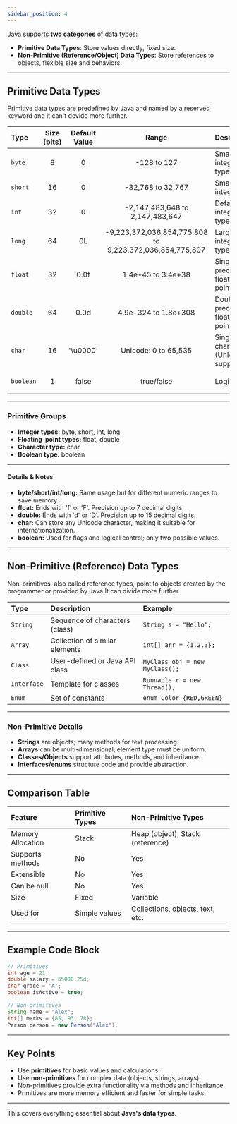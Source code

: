 ```yaml
---
sidebar_position: 4
---
```

<!-- <img src="https://r2cdn.perplexity.ai/pplx-full-logo-primary-dark%402x.png" style="height:64px;margin-right:32px"/> -->

<!-- # add everything in markdown -->

<!-- Here is an **all-inclusive explanation of Java data types**. The details cover primitive and non-primitive (reference) types with tables, notes, and code samples.

***

<!-- # Java Data Types -->

<!-- ## Overview -->

Java supports **two categories** of data types:

- **Primitive Data Types**: Store values directly, fixed size.
- **Non-Primitive (Reference/Object) Data Types**: Store references to objects, flexible size and behaviors.

***

## Primitive Data Types

Primitive data types are predefined by Java and named by a reserved keyword and it can't devide more further.


| Type | Size (bits) | Default Value | Range | Description | Example |
| :-- | :--: | :--: | :--: | :-- | :-- |
| `byte` | 8 | 0 | -128 to 127 | Smallest integer type | `byte b = 100;` |
| `short` | 16 | 0 | -32,768 to 32,767 | Small integer | `short s = 2000;` |
| `int` | 32 | 0 | -2,147,483,648 to 2,147,483,647 | Default integer type | `int n = 250000;` |
| `long` | 64 | 0L | -9,223,372,036,854,775,808 to 9,223,372,036,854,775,807 | Large integer type | `long m = 250000L;` |
| `float` | 32 | 0.0f | 1.4e-45 to 3.4e+38 | Single precision floating-point | `float x = 2.3f;` |
| `double` | 64 | 0.0d | 4.9e-324 to 1.8e+308 | Double precision floating-point | `double y = 5.7d;` |
| `char` | 16 | '\u0000' | Unicode: 0 to 65,535 | Single character (Unicode support) | `char c = 'A';` |
| `boolean` | 1 | false | true/false | Logic | `boolean flag = true;` |


***

### Primitive Groups

- **Integer types:** byte, short, int, long
- **Floating-point types:** float, double
- **Character type:** char
- **Boolean type:** boolean

***

#### Details \& Notes

- **byte/short/int/long:** Same usage but for different numeric ranges to save memory.
- **float:** Ends with 'f' or 'F'. Precision up to 7 decimal digits.
- **double:** Ends with 'd' or 'D'. Precision up to 15 decimal digits.
- **char:** Can store any Unicode character, making it suitable for internationalization.
- **boolean:** Used for flags and logical control; only two possible values.

***

## Non-Primitive (Reference) Data Types

Non-primitives, also called reference types, point to objects created by the programmer or provided by Java.It can divide more further.


| Type | Description | Example |
| :-- | :-- | :-- |
| `String` | Sequence of characters (class) | `String s = "Hello";` |
| `Array` | Collection of similar elements | `int[] arr = {1,2,3};` |
| `Class` | User-defined or Java API class | `MyClass obj = new MyClass();` |
| `Interface` | Template for classes | `Runnable r = new Thread();` |
| `Enum` | Set of constants | `enum Color {RED,GREEN}` |


***

### Non-Primitive Details

- **Strings** are objects; many methods for text processing.
- **Arrays** can be multi-dimensional; element type must be uniform.
- **Classes/Objects** support attributes, methods, and inheritance.
- **Interfaces/enums** structure code and provide abstraction.

***

## Comparison Table

| Feature | Primitive Types | Non-Primitive Types |
| :-- | :-- | :-- |
| Memory Allocation | Stack | Heap (object), Stack (reference) |
| Supports methods | No | Yes |
| Extensible | No | Yes |
| Can be null | No | Yes |
| Size | Fixed | Variable |
| Used for | Simple values | Collections, objects, text, etc. |


***

## Example Code Block

```java
// Primitives
int age = 21;
double salary = 65000.25d;
char grade = 'A';
boolean isActive = true;

// Non-primitives
String name = "Alex";
int[] marks = {85, 93, 78};
Person person = new Person("Alex");
```


***

## Key Points

- Use **primitives** for basic values and calculations.
- Use **non-primitives** for complex data (objects, strings, arrays).
- Non-primitives provide extra functionality via methods and inheritance.
- Primitives are more memory efficient and faster for simple tasks.

***

This covers everything essential about **Java's data types**.
